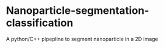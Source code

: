 # Nanoparticle-segmentation-classification
A python/C++ pipepline to segment nanoparticle in a 2D image
